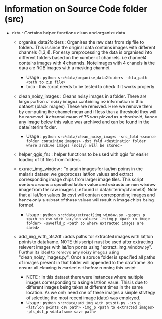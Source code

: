 # Information on Source Code folder (src)

- data : Contains helper functions clean and organize data
    - organise_data2folders : Organises the raw data from zip file to folders. This is since the original data contains images with different channels (1,3,4). For easy preprocessing the data is organised into different folders based on the number of channels. i.e channel4 contains images with 4 channels. Note images with 4 chanels in the data are RGB images with a masking channel.
        - Usage : `python src/data/organise_data2folders -data_path <path to zip file>`
        - todo : this script needs to be tested to check if it works properly


    - clean_noisy_images : Cleans noisy images in a folder. There are large portion of noisy images containing no information in this dataset (black images). These are removed. Here we remove them by computing the channel mean and if less than a threshold they will be removed. A channel mean of 75 was picked as a threshold, hence any image below this value was archived and can be found in the data/interim folder.
        - Usage : `python src/data/clean_noisy_images -src_fold <source folder containing images> -dst_fold <destination folder where archive images (noisy) will be stored>`

    - helper_qgis_fns : helper functions to be used with qgis for easier loading of tif files from folders.

    - extract_img_window : To attain images for lat/lon points in the malaria dataset we geoprocess lat/lon values and extract corresponding image chips from larger image tiles. This script centers around a specified lat/lon value and extracts an nxn window image from the raw images (i.e found in data/interim/channel3). Note that all lat/lon values (in csv) will contain corresponding images and hence only a subset of these values will result in image chips being formed.
        - Usage : `python src/data/extract)img_window.py -geopts_p <path to csv with lat/lon values> -rsimg_p <path to image folder> -savefld_p <path to where extracted images are saved>`

    - add_img_with_pts2df : adds paths for extracted images with lat/lon points to dataframe. NOTE this script must be used after extracting relevent images with lat/lon points using "extract_img_window.py". Furthur its ideal to remove any noisy images using "clean_noisy_images.py". Once a soruce folder is specified all paths of images present in that folder will appended to the dataframe. So ensure all cleaning is carried out before running this script.
        - NOTE : In this dataset there were instances where multiple images corresponding to a single lat/lon value. This is due to different images being taken at different times in the same location. As we only need one of these images a simple strategy of selecting the most recent image (date) was employed.
        - Usage : `python src/data/add_img_with_pts2df.py -pts_p <lat/lon points csv path> -img_p <path to extracted images> -pts_dst_p <dataframe save path>`

